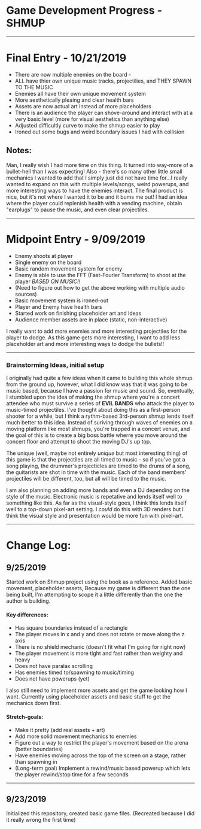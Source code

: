 # Game Development Progress - SHMUP 


---

# Final Entry - 10/21/2019
* There are now multiple enemies on the board - 
* ALL have thier own unique music tracks, projectilies, and THEY SPAWN TO THE MUSIC 
* Enemies all have their own unique movement system
* More aesthetically pleaing and clear health bars
* Assets are now actual art instead of more placeholders
* There is an audience the player can shove-around and interact with at a very basic level (more for visual aesthetics than anything else) 
* Adjusted difficultly curve to make the shmup easier to play
* Ironed out some bugs and weird boundary issues I had with collision 


## Notes:


Man, I really wish I had more time on this thing. It turned into way-more of a bullet-hell than I was expecting!
Also - there's so many other little small mechanics I wanted to add that I simply just did not have time for...I really wanted to expand on this with multiple levels/songs, weird powerups, and more interesting ways to have the enemies interact. The final product is nice, but it's not where I wanted it to be and it bums me out! I had an idea where the player could replenish health with a vending machine, obtain "earplugs" to pause the music, and even clear projectiles. 


---

# Midpoint Entry - 9/09/2019
* Enemy shoots at player
* Single enemy on the board
* Basic random movement system for enemy 
* Enemy is able to use the FFT (Fast-Fourier Transform) to shoot at the player *BASED ON MUSIC!!* 
* (Need to figure out how to get the above working with multiple audio sources)
* Basic movement system is ironed-out
* Player and Enemy have health bars 
* Started work on finishing placeholder art and ideas
* Audience member assets are in place (static, non-interactive) 

I really want to add more enemies and more interesting projectiles for the player to dodge. As this game gets more interesting, I want to add less placeholder art and more interesting ways to dodge the bullets!! 

---

### Brainstorming Ideas, initial setup

I originally had quite a few ideas when it came to building this whole shmup from the ground up, however, what I did know was that it was going to be music based, because I have a passion for music and sound. So, eventually, I stumbled upon the idea of making the shmup where you're a concert attendee who must survive a series of **EVIL BANDS** who attack the player to music-timed projectiles. I've thought about doing this as a first-person shooter for a while, but I think a rythm-based 3rd-person shmup lends itself much better to this idea. Instead of suriving through waves of enemies on a moving platform like most shmups, you're trapped in a concert venue, and the goal of this is to create a big boss battle wherre you move around the concert floor and attempt to shoot the moving DJ's up top. 



The unique (well, maybe not entirely *unique* but most interesting thing) of this game is that the projectiles are all timed to music - so if you've got a song playing, the drummer's projecticles are timed to the drums of a song, the guitarists are shot in time with the music. Each of the band members' projectiles will be different, too, but all will be timed to the music. 



I am also planning on adding more bands and even a DJ depending on the style of the music. Electronic music is repetative and lends itself well to something like this. 
As far as the visual-style goes, I think this lends itself well to a top-down pixel-art setting. I *could* do this with 3D renders but I think the visual style and presentation would be more fun with pixel-art. 

---


# Change Log: 

## 9/25/2019
Started work on Shmup project using the book as a reference. Added basic movement, placeholder assets, 
Because my game is different than the one being built,
I'm attempting to scope it a little differently than the one the author is building. 

#### Key differences: 
* Has square boundaries instead of a rectangle
* The player moves in x and y and does not rotate or move along the z axis
* There is no shield mechanic (doesn't fit what I'm going for right now)
* The player movement is more tight and fast rather than weighty and heavy 
* Does not have paralax scrolling
* Has enemies timed to/spawning to music/timing
* Does not have powerups (yet)

I also still need to implement more assets and get the game looking how I want. Currently using placeholder assets and basic stuff to get the mechanics down first.
#### Stretch-goals: 
* Make it pretty (add real assets + art)
* Add more solid movement mechanics to enemies 
* Figure out a way to restrict the player's movement based on the arena (better boundaries) 
* Have enemies moving across the top of the screen on a stage, rather than spawning in
* (Long-term goal) Implement a rewind/music based powerup which lets the player rewind/stop time for a few seconds 

---

## 9/23/2019
Initialized this repository, created basic game files. (Recreated because I did it really wrong the first time)
